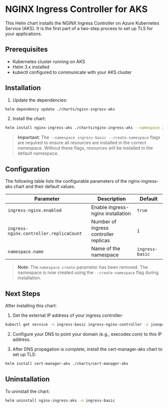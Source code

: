 # NGINX Ingress Controller for AKS

This Helm chart installs the NGINX Ingress Controller on Azure Kubernetes Service (AKS). It is the first part of a two-step process to set up TLS for your applications.

## Prerequisites

- Kubernetes cluster running on AKS
- Helm 3.x installed
- kubectl configured to communicate with your AKS cluster

## Installation

1. Update the dependencies:
```bash
helm dependency update ./charts/nginx-ingress-aks
```

2. Install the chart:
```bash
helm install nginx-ingress-aks ./charts/nginx-ingress-aks --namespace ingress-basic --create-namespace
```

> **Important**: The `--namespace ingress-basic --create-namespace` flags are required to ensure all resources are installed in the correct namespace. Without these flags, resources will be installed in the default namespace.

## Configuration

The following table lists the configurable parameters of the nginx-ingress-aks chart and their default values.

| Parameter | Description | Default |
| --------- | ----------- | ------- |
| `ingress-nginx.enabled` | Enable ingress-nginx installation | `true` |
| `ingress-nginx.controller.replicaCount` | Number of ingress controller replicas | `1` |
| `namespace.name` | Name of the namespace | `ingress-basic` |

> **Note**: The `namespace.create` parameter has been removed. The namespace is now created using the `--create-namespace` flag during installation.

## Next Steps

After installing this chart:

1. Get the external IP address of your ingress controller:
```bash
kubectl get service -n ingress-basic ingress-nginx-controller -o jsonpath='{.status.loadBalancer.ingress[0].ip}'
```

2. Configure your DNS to point your domain (e.g., execodex.com) to this IP address.

3. After DNS propagation is complete, install the cert-manager-aks chart to set up TLS:
```bash
helm install cert-manager-aks ./charts/cert-manager-aks
```

## Uninstallation

To uninstall the chart:
```bash
helm uninstall nginx-ingress-aks -n ingress-basic
```